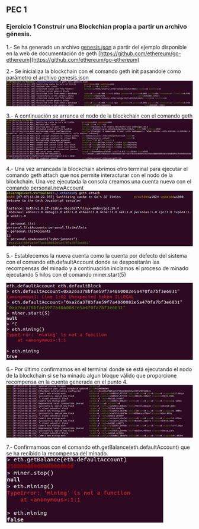 ## PEC 1

###  Ejercicio 1 Construir una Blockchian propia a partir un archivo génesis.

1.- Se ha generado un archivo [genesis.json](genesis.json) a partir del ejemplo disponible en la web de documentación de geth [https://github.com/ethereum/go-ethereum](https://github.com/ethereum/go-ethereum)

2.- Se inicializa la blockchain con el comando geth init pasandole como parámetro el archivo genesis.json
![Captura 1](Pantallazos/geth_init.png "Captura 1")

3.- A continuación se arranca el nodo de la blockchain con el comando geth 
![Captura 2](Pantallazos/geth.png "Captura 2")

4.- Una vez arrancada la blockchain abrimos otro terminal para ejecutar el comando geth attach que nos permite interacturar con el nodo de la blockchain. Una vez ejecutada la consola creamos una cuenta nueva con el comando personal.newAccount
![Captura 3](Pantallazos/geth_attach.png "Captura 3")

5.- Establecemos la nueva cuenta como la cuenta por defecto del sistema con el comando eth.defaultAccount donde se despositarán las recompensas del minado y a continuación iniciamos el proceso de minado ejecutando 5 hilos con el comando miner.start(5)

![Captura 4](Pantallazos/miner_start.png "Captura 4")

6.- Por último confirmamos en el terminal donde se está ejecutando el nodo de la blockchain si se ha minado algun bloque válido que proporcione recompensa en la cuenta generada en el punto 4.
![Captura 5](Pantallazos/mining.png "Captura 5")

7.- Confirmamoos con el comando eth.getBalance(eth.defaultAccount) que se ha recibido la recompensa del minado.
![Captura 6](Pantallazos/balance.png "Captura 6")
